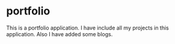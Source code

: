 # portfolio
 This is a portfolio application.
 I have include all my projects in this application.
 Also I have added some blogs.
